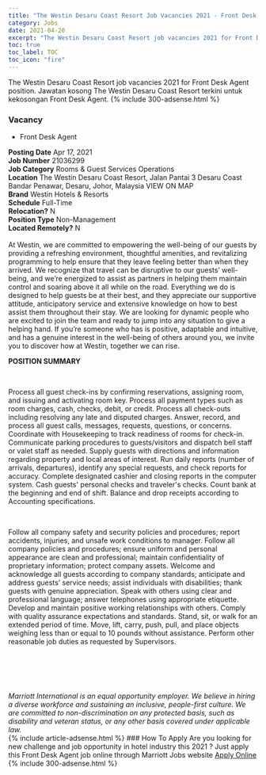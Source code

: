 ```yaml
---
title: "The Westin Desaru Coast Resort Job Vacancies 2021 - Front Desk Agent" 
category: Jobs 
date: 2021-04-20 
excerpt: "The Westin Desaru Coast Resort job vacancies 2021 for Front Desk Agent position. Jawatan kosong The Westin Desaru Coast Resort terkini untuk kekosongan Front Desk Agent." 
toc: true 
toc_label: TOC 
toc_icon: "fire" 
--- 
```


The Westin Desaru Coast Resort job vacancies 2021 for Front Desk Agent position. Jawatan kosong The Westin Desaru Coast Resort terkini untuk kekosongan Front Desk Agent. 
{% include 300-adsense.html %} 
### Vacancy 
- Front Desk Agent 
<div><div><b>Posting Date</b> Apr 17, 2021<br><b>Job Number</b> 21036299<br><b>Job Category</b> Rooms &amp; Guest Services Operations<br><b>Location</b> The Westin Desaru Coast Resort, Jalan Pantai 3 Desaru Coast Bandar Penawar, Desaru, Johor, Malaysia VIEW ON MAP<br><b>Brand</b> Westin Hotels &amp; Resorts<br><b>Schedule</b> Full-Time<br><b>Relocation?</b> N<br><b>Position Type</b> Non-Management<br><b>Located Remotely?</b> N<br><br>At Westin, we are committed to empowering the well-being of our guests by providing a refreshing environment, thoughtful amenities, and revitalizing programming to help ensure that they leave feeling better than when they arrived. We recognize that travel can be disruptive to our guests&#8217; well-being, and we&#8217;re energized to assist as partners in helping them maintain control and soaring above it all while on the road. Everything we do is designed to help guests be at their best, and they appreciate our supportive attitude, anticipatory service and extensive knowledge on how to best assist them throughout their stay. We are looking for dynamic people who are excited to join the team and ready to jump into any situation to give a helping hand. If you&#8217;re someone who has is positive, adaptable and intuitive, and has a genuine interest in the well-being of others around you, we invite you to discover how at Westin, together we can rise.<br></div><div> <p><strong>POSITION SUMMARY</strong></p> <p>&#160;</p> <p>Process all guest check-ins by confirming reservations, assigning room, and issuing and activating room key. Process all payment types such as room charges, cash, checks, debit, or credit. Process all check-outs including resolving any late and disputed charges. Answer, record, and process all guest calls, messages, requests, questions, or concerns. Coordinate with Housekeeping to track readiness of rooms for check-in. Communicate parking procedures to guests/visitors and dispatch bell staff or valet staff as needed. Supply guests with directions and information regarding property and local areas of interest. Run daily reports (number of arrivals, departures), identify any special requests, and check reports for accuracy. Complete designated cashier and closing reports in the computer system. Cash guests' personal checks and traveler's checks. Count bank at the beginning and end of shift. Balance and drop receipts according to Accounting specifications.</p> <p>&#160;</p> <p>Follow all company safety and security policies and procedures; report accidents, injuries, and unsafe work conditions to manager. Follow all company policies and procedures; ensure uniform and personal appearance are clean and professional; maintain confidentiality of proprietary information; protect company assets. Welcome and acknowledge all guests according to company standards; anticipate and address guests&#8217; service needs; assist individuals with disabilities; thank guests with genuine appreciation. Speak with others using clear and professional language; answer telephones using appropriate etiquette. Develop and maintain positive working relationships with others. Comply with quality assurance expectations and standards. Stand, sit, or walk for an extended period of time. Move, lift, carry, push, pull, and place objects weighing less than or equal to 10 pounds without assistance. Perform other reasonable job duties as requested by Supervisors.</p> <p>&#160;</p> <p>&#160;</p> </div> <div> &#160;</div> <em>Marriott International is an equal opportunity employer.&#160;We believe in hiring a diverse workforce and sustaining an inclusive, people-first culture.&#160;We are committed to non-discrimination on&#160;any&#160;protected&#160;basis, such as disability and veteran status, or any other basis covered under applicable law.</em><br></div> 
{% include article-adsense.html %} 
### How To Apply 
Are you looking for new challenge and job opportunity in hotel industry this 2021 ?
Just apply this Front Desk Agent job online through Marriott Jobs website 
<a href="https://jobs.marriott.com/marriott/jobs/21036299?lang=en-us" class="btn btn--info" target="_blank" rel="nofollow noopenner">Apply Online</a> 
{% include 300-adsense.html %} 